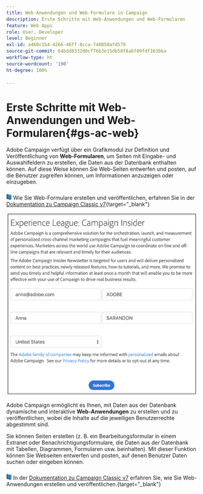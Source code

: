 ```yaml
---
title: Web-Anwendungen und Web-Formulare in Campaign
description: Erste Schritte mit Web-Anwendungen und Web-Formularen
feature: Web Apps
role: User, Developer
level: Beginner
exl-id: a460c1b4-4266-46ff-8cca-748050afd579
source-git-commit: 64bdd8332d0cf76b3e15db58f8abf09fdf163bba
workflow-type: ht
source-wordcount: '190'
ht-degree: 100%

---
```


# Erste Schritte mit Web-Anwendungen und Web-Formularen{#gs-ac-web}

Adobe Campaign verfügt über ein Grafikmodul zur Definition und Veröffentlichung von **Web-Formularen**, um Seiten mit Eingabe- und Auswahlfeldern zu erstellen, die Daten aus der Datenbank enthalten können. Auf diese Weise können Sie Web-Seiten entwerfen und posten, auf die Benutzer zugreifen können, um Informationen anzuzeigen oder einzugeben.

![](../assets/do-not-localize/book.png) Wie Sie Web-Formulare erstellen und veröffentlichen, erfahren Sie in der [Dokumentation zu Campaign Classic v7](https://experienceleague.adobe.com/docs/campaign-classic/using/designing-content/web-forms/about-web-forms.html?lang=de#designing-content){target=&quot;_blank&quot;}

![](assets/sample.png)

Adobe Campaign ermöglicht es Ihnen, mit Daten aus der Datenbank dynamische und interaktive **Web-Anwendungen** zu erstellen und zu veröffentlichen, wobei die Inhalte auf die jeweiligen Benutzerrechte abgestimmt sind.

Sie können Seiten erstellen (z. B. ein Bearbeitungsformular in einem Extranet oder Benachrichtigungsformulare, die Daten aus der Datenbank mit Tabellen, Diagrammen, Formularen usw. beinhalten). Mit dieser Funktion können Sie Webseiten entwerfen und posten, auf denen Benutzer Daten suchen oder eingeben können.

![](../assets/do-not-localize/book.png) In der [Dokumentation zu Campaign Classic v7](https://experienceleague.adobe.com/docs/campaign-classic/using/designing-content/web-applications/about-web-applications.html?lang=de#designing-content) erfahren Sie, wie Sie Web-Anwendungen erstellen und veröffentlichen.{target=&quot;_blank&quot;}
